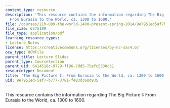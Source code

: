 ```yaml
---
content_type: resource
description: 'This resource contains the information regarding The Big Picture I:
  From Eurasia to the World, ca. 1300 to 1600.'
file: /courses/21h-009-the-world-1400-present-spring-2014/9e7951ed5af7b7773781f483d368d935_MIT21H_009S14_Lec_3.pdf
file_size: 6275199
file_type: application/pdf
learning_resource_types:
- Lecture Notes
license: https://creativecommons.org/licenses/by-nc-sa/4.0/
ocw_type: OCWFile
parent_title: Lecture Slides
parent_type: CourseSection
parent_uid: 6414518c-9779-ff96-7dd5-75efc5330c31
resourcetype: Document
title: 'The Big Picture I: From Eurasia to the World, ca. 1300 to 1600'
uid: 9e7951ed-5af7-b777-3781-f483d368d935
---
```

This resource contains the information regarding The Big Picture I: From Eurasia to the World, ca. 1300 to 1600.